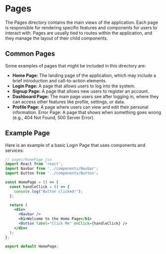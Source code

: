 # Pages

The Pages directory contains the main views of the application. Each page is responsible for rendering specific features and components for users to interact with. Pages are usually tied to routes within the application, and they manage the layout of their child components.

## Common Pages

Some examples of pages that might be included in this directory are:

- **Home Page:** The landing page of the application, which may include a brief introduction and call-to-action elements.
- **Login Page:** A page that allows users to log into the system.
- **Signup Page:** A page that allows new users to register an account.
- **Dashboard Page:** The main page users see after logging in, where they can access other features like profile, settings, or data.
- **Profile Page:** A page where users can view and edit their personal information.
Error Page: A page that shows when something goes wrong (e.g., 404 Not Found, 500 Server Error).

## Example Page

Here is an example of a basic Login Page that uses components and services:

```jsx
// pages/HomePage.jsx
import React from 'react';
import Navbar from '../components/Navbar';
import Button from '../components/Button';

const HomePage = () => {
  const handleClick = () => {
    console.log("Button clicked!");
  };

  return (
    <div>
      <Navbar />
      <h1>Welcome to the Home Page</h1>
      <Button label="Click Me" onClick={handleClick} />
    </div>
  );
};

export default HomePage;

```
